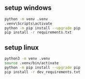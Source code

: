 ## setup windows
```sh
python -m venv .venv
.venv\Scripts\activate
python -m pip install --upgrade pip
pip install -r requirements.txt
```
## setup linux
```sh
python3 -m venv .venv
source .venv/bin/activate
python -m pip install --upgrade pip
pip install -r dev_requirements.txt
```